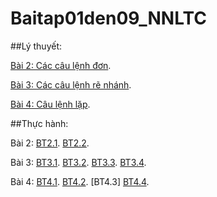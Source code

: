 # Baitap01den09_NNLTC

##Lý thuyết:

[Bài 2: Các câu lệnh đơn](https://hoctructuyencntt.github.io/NNLT/Bai02.html).

[Bài 3: Các câu lệnh rẽ nhánh](https://hoctructuyencntt.github.io/NNLT/Bai03.html).

[Bài 4: Câu lệnh lặp](https://hoctructuyencntt.github.io/NNLT/Bai04.html).

##Thực hành:

Bài 2: 
[BT2.1](https://www.jdoodle.com/embed/v0/5yH0).
[BT2.2](https://www.jdoodle.com/embed/v0/5yH1).

Bài 3: 
[BT3.1](https://www.jdoodle.com/embed/v0/5Azi).
[BT3.2](https://www.jdoodle.com/embed/v0/5Axx).
[BT3.3](https://www.jdoodle.com/embed/v0/5AxE).
[BT3.4](https://www.jdoodle.com/embed/v0/5AxU).

Bài 4: 
[BT4.1](https://www.jdoodle.com/embed/v0/5Ayx).
[BT4.2](https://www.jdoodle.com/embed/v0/5B31).
[BT4.3]
[BT4.4](https://www.jdoodle.com/embed/v0/5CHl).

